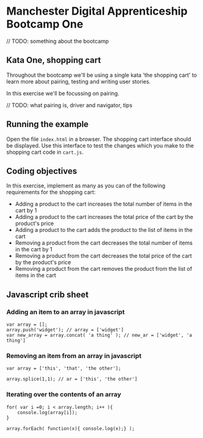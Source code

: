 # Manchester Digital Apprenticeship Bootcamp One

// TODO: something about the bootcamp

## Kata One, shopping cart 

Throughout the bootcamp we'll be using a single kata 'the shopping cart' to learn more about pairing, testing and writing user stories. 
 
In this exercise we'll be focussing on pairing.

// TODO: what pairing is, driver and navigator, tips

## Running the example

Open the file `index.html` in a browser. The shopping cart interface should be displayed. Use this interface to test 
the changes which you make to the shopping cart code in `cart.js`.

## Coding objectives

In this exercise, implement as many as you can of the following requirements for the shopping cart:

 * Adding a product to the cart increases the total number of items in the cart by 1
 * Adding a product to the cart increases the total price of the cart by the product's price
 * Adding a product to the cart adds the product to the list of items in the cart
 * Removing a product from the cart decreases the total number of items in the cart by 1
 * Removing a product from the cart decreases the total price of the cart by the product's price
 * Removing a product from the cart removes the product from the list of items in the cart

## Javascript crib sheet

### Adding an item to an array in javascript

```
var array = [];
array.push('widget'); // array = ['widget']
var new_array = array.concat( 'a thing' ); // new_ar = ['widget', 'a thing']
```

### Removing an item from an array in javascript

```
var array = ['this', 'that', 'the other'];

array.splice(1,1); // ar = ['this', 'the other']
```

### Iterating over the contents of an array

```
for( var i =0; i < array.length; i++ ){
	console.log(array[i]);
}
```

```
array.forEach( function(x){ console.log(x);} );
```